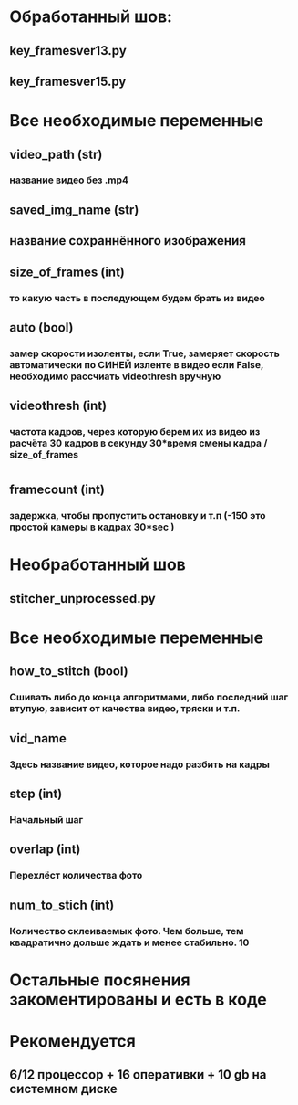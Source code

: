 # Обработанный шов:

## key_framesver13.py 

## key_framesver15.py 


# Все необходимые переменные


## video_path (str)
### название видео без .mp4
## saved_img_name  (str)
## название сохраннённого изображения
## size_of_frames  (int)
### то какую часть в последующем будем брать из видео
## auto  (bool)
### замер скорости изоленты, если True, замеряет скорость автоматически по СИНЕЙ изленте в видео  если False, необходимо рассчиать videothresh вручную
## videothresh (int)  
### частота кадров, через которую берем их из видео из расчёта 30 кадров в секунду 30*время смены кадра / size_of_frames
# 
## framecount (int)  
### задержка, чтобы пропустить остановку и т.п (-150  это простой камеры в кадрах 30*sec )


# Необработанный шов

## stitcher_unprocessed.py

# Все необходимые переменные


## how_to_stitch (bool)
### Сшивать либо до конца алгоритмами, либо последний шаг втупую, зависит от качества видео, тряски и т.п.
## vid_name  
### Здесь название видео, которое надо разбить на кадры
## step (int)
### Начальный шаг
## overlap (int)  
### Перехлёст количества фото
## num_to_stich (int)  
### Количество склеиваемых фото. Чем больше, тем квадратично дольше ждать и менее стабильно. 10

# Остальные посянения закоментированы и есть в коде

# Рекомендуется 
## 6/12 процессор + 16 оперативки + 10 gb на системном диске